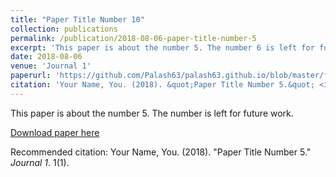 ```yaml
---
title: "Paper Title Number 10"
collection: publications
permalink: /publication/2018-08-06-paper-title-number-5
excerpt: 'This paper is about the number 5. The number 6 is left for future work.'
date: 2018-08-06
venue: 'Journal 1'
paperurl: 'https://github.com/Palash63/palash63.github.io/blob/master/files/paper5.pdf'
citation: 'Your Name, You. (2018). &quot;Paper Title Number 5.&quot; <i>Journal 1</i>. 1(1).'
---
```

This paper is about the number 5. The number  is left for future work.

[Download paper here](https://github.com/Palash63/palash63.github.io/blob/master/files/paper5.pdf)

Recommended citation: Your Name, You. (2018). "Paper Title Number 5." <i>Journal 1</i>. 1(1).
